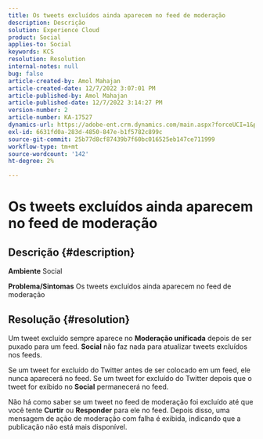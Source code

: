 ```yaml
---
title: Os tweets excluídos ainda aparecem no feed de moderação
description: Descrição
solution: Experience Cloud
product: Social
applies-to: Social
keywords: KCS
resolution: Resolution
internal-notes: null
bug: false
article-created-by: Amol Mahajan
article-created-date: 12/7/2022 3:07:01 PM
article-published-by: Amol Mahajan
article-published-date: 12/7/2022 3:14:27 PM
version-number: 2
article-number: KA-17527
dynamics-url: https://adobe-ent.crm.dynamics.com/main.aspx?forceUCI=1&pagetype=entityrecord&etn=knowledgearticle&id=414e15c8-4076-ed11-81aa-6045bd006a22
exl-id: 6631fd0a-283d-4850-847e-b1f5782c899c
source-git-commit: 25b77d8cf87439b7f60bc016525eb147ce711999
workflow-type: tm+mt
source-wordcount: '142'
ht-degree: 2%

---
```


# Os tweets excluídos ainda aparecem no feed de moderação

## Descrição {#description}

<b>Ambiente</b>
Social


<b>Problema/Sintomas</b>
Os tweets excluídos ainda aparecem no feed de moderação


## Resolução {#resolution}


Um tweet excluído sempre aparece no <b>Moderação unificada</b> depois de ser puxado para um feed. <b>Social</b> não faz nada para atualizar tweets excluídos nos feeds.

Se um tweet for excluído do Twitter antes de ser colocado em um feed, ele nunca aparecerá no feed. Se um tweet for excluído do Twitter depois que o tweet for exibido no <b>Social</b> permanecerá no feed.

Não há como saber se um tweet no feed de moderação foi excluído até que você tente <b>Curtir</b> ou <b>Responder</b> para ele no feed. Depois disso, uma mensagem de ação de moderação com falha é exibida, indicando que a publicação não está mais disponível.
